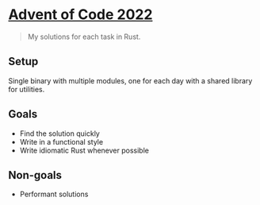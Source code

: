 # [Advent of Code 2022](https://adventofcode.com/2022)

> My solutions for each task in Rust.

## Setup

Single binary with multiple modules, one for each day with a shared library for utilities.

## Goals

- Find the solution quickly
- Write in a functional style
- Write idiomatic Rust whenever possible

## Non-goals

- Performant solutions
